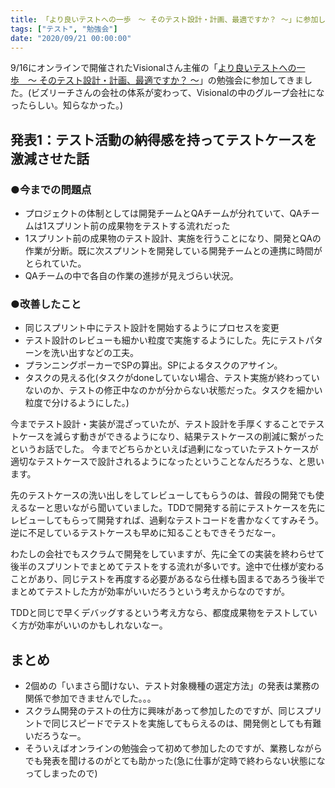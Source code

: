 ```yaml
---
title: 「より良いテストへの一歩　〜 そのテスト設計・計画、最適ですか？ 〜」に参加した
tags: ["テスト", "勉強会"]
date: "2020/09/21 00:00:00"
---
```


9/16にオンラインで開催されたVisionalさん主催の「<a href="https://d-cube.connpass.com/event/187308/" target="_blank">より良いテストへの一歩　〜 そのテスト設計・計画、最適ですか？ 〜</a>」の勉強会に参加してきました。(ビズリーチさんの会社の体系が変わって、Visionalの中のグループ会社になったらしい。知らなかった。)

## 発表1：テスト活動の納得感を持ってテストケースを激減させた話

### ●今までの問題点
- プロジェクトの体制としては開発チームとQAチームが分れていて、QAチームは1スプリント前の成果物をテストする流れだった
- 1スプリント前の成果物のテスト設計、実施を行うことになり、開発とQAの作業が分断。既に次スプリントを開発している開発チームとの連携に時間がとられていた。
- QAチームの中で各自の作業の進捗が見えづらい状況。

### ●改善したこと
- 同じスプリント中にテスト設計を開始するようにプロセスを変更
- テスト設計のレビューも細かい粒度で実施するようにした。先にテストパターンを洗い出すなどの工夫。
- プランニングポーカーでSPの算出。SPによるタスクのアサイン。
- タスクの見える化(タスクがdoneしていない場合、テスト実施が終わっていないのか、テストの修正中なのかが分からない状態だった。タスクを細かい粒度で分けるようにした。)


今までテスト設計・実装が混ざっていたが、テスト設計を手厚くすることでテストケースを減らす動きができるようになり、結果テストケースの削減に繋がったというお話でした。
今までどちらかといえば過剰になっていたテストケースが適切なテストケースで設計されるようになったということなんだろうな、と思います。

先のテストケースの洗い出しをしてレビューしてもらうのは、普段の開発でも使えるなーと思いながら聞いていました。TDDで開発する前にテストケースを先にレビューしてもらって開発すれば、過剰なテストコードを書かなくてすみそう。逆に不足しているテストケースも早めに知ることもできそうだなー。

わたしの会社でもスクラムで開発をしていますが、先に全ての実装を終わらせて後半のスプリントでまとめてテストをする流れが多いです。途中で仕様が変わることがあり、同じテストを再度する必要があるなら仕様も固まるであろう後半でまとめてテストした方が効率がいいだろうという考えからなのですが。

TDDと同じで早くデバッグするという考え方なら、都度成果物をテストしていく方が効率がいいのかもしれないなー。

<script async class="speakerdeck-embed" data-id="3ed816b5ecec486ebe92cb195832ae59" data-ratio="1.77777777777778" src="//speakerdeck.com/assets/embed.js"></script>

## まとめ

- 2個めの「いまさら聞けない、テスト対象機種の選定方法」の発表は業務の関係で参加できませんでした。。。
- スクラム開発のテストの仕方に興味があって参加したのですが、同じスプリントで同じスピードでテストを実施してもらえるのは、開発側としても有難いだろうなー。
- そういえばオンラインの勉強会って初めて参加したのですが、業務しながらでも発表を聞けるのがとても助かった(急に仕事が定時で終わらない状態になってしまったので)
